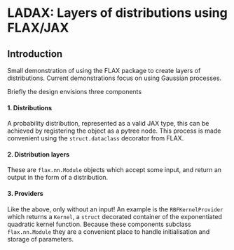# LADAX: Layers of distributions using FLAX/JAX

## Introduction

Small demonstration of using the FLAX package to create layers
of distributions. Current demonstrations focus on using Gaussian 
processes. 

Briefly the design envisions three components

#### 1. Distributions
A probability distribution, represented as a valid JAX type,
this can be achieved by registering the object as a pytree
node. This process is made convenient using the 
`struct.dataclass` decorator from FLAX. 

#### 2. Distribution layers
These are `flax.nn.Module` objects which accept 
some input, and return an output in the form of a
distribution.

#### 3. Providers
Like the above, only without an input! An example is 
the `RBFKernelProvider` which returns a `Kernel`, 
a `struct` decorated container of the exponentiated 
quadratic kernel function. Because these components
subclass `flax.nn.Module` they are a convenient place
to handle initialisation and storage of parameters.
